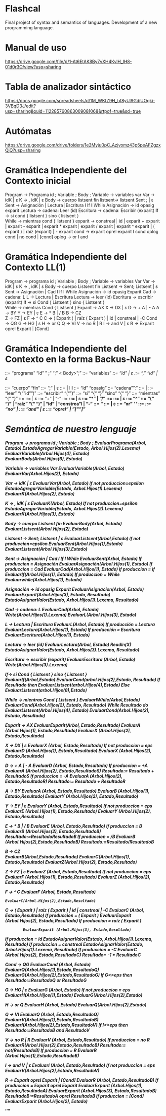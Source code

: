 # Flashcal
Final project of syntax and semantics of languages. Development of a new programming language.

# Manual de uso
https://drive.google.com/file/d/1-At6EtAK8By7vXH4KvlH_IH8-01d0r3O/view?usp=sharing

# Tabla de analizador sintáctico
https://docs.google.com/spreadsheets/d/1M_WKtZ9H_bf8yUl9GdjUOgki-3VBqD3J/edit?usp=sharing&ouid=112285760863009081068&rtpof=true&sd=true

# Autómatas
https://drive.google.com/drive/folders/1e2Myju0pC_Azjvomz43p5peAFZgzxQjQ?usp=sharing

# Gramática Independiente del Contexto inicial
Program →  Programa id ;   Variable ;   Body ;
Variable → variables var 
Var → idK | ɛ
K → , idK | ɛ
Body → cuerpo listsent fin
listsent→ listsent Sent ; | ɛ
Sent → Asignación | Lectura |Escritura I If I While
Asignación → id opasig exparit
Lectura → cadena: Leer (id)
Escritura → cadena: Escribir (exparit)
If → si cond { listsent } sino { listsent }   
While → mientras cond { listsent } 
exparit →  constreal | id | exparit + exparit | exparit - exparit | exparit * exparit | exparit / exparit | exparit ^ exparit | ( exparit ) | raiz (exparit) | - exparit
cond → exparit oprel exparit I cond oplog cond | no cond | [cond]
oplog → or I and

# Gramática Independiente del Contexto LL(1)
Program →  programa id ;   Variable ;   Body ;
Variable → variables Var
Var → idK | ɛ
K → , idK | ɛ 
Body → cuerpo Listsent fin
Listsent → Sent; Listsent  | ɛ
Sent → Asignación | Cad I If I While
Asignación → id opasig Exparit
Cad → cadena: L
L → Lectura | Escritura
Lectura → leer (id) 
Escritura → escribir (exparit)
If → si Cond { Listsent } sino { Listsent }   
While → mientras Cond { Listsent }
Exparit → AX
X → DX | ɛ
D → + A |  - A
A → BY
Y → EY | ɛ
E → * B |  / B
B → CZ		
Z → FZ | ɛ
F → ^ C 
C → ( Exparit ) | raíz ( Exparit ) | id | constreal | -C
Cond → QG
G → HG | ɛ
H → or Q
Q → VI
V →  no R | R
I → and V | ɛ
R → Exparit oprel Exparit | [Cond]

# Gramática Independiente del Contexto en la forma Backus-Naur
<Program>::= “programa” “id” ” ;”   <Variable> “;”  < Body>”;”
<Variable> ::= “variables” <Var>
<Var> ::= “id”<K> | ɛ
<K> ::= “,” “id”<K> | ɛ 
<Body> ::= “cuerpo” <Listsent> “fin”
<Listsent> ::= <Sent>”;” <Listsent>  | ɛ
<Sent> ::= <Asignación> | <Cad> I <If> I <While>
<Asignación> ::= “id” “opasig” <Exparit>
<Cad> ::= “cadena””:” <L>
<L> ::= <Lectura> | <Escritura>
<Lectura> ::= “leer” “(“”id””)” 
<Escritura> ::= “escribir” “(“<Exparit>”)”
<If> ::= “si” <Cond> “{“ <Listsent> “}” “sino” “{“ <Listsent> “}”   
<While> ::= “mientras” <Cond> “{“ <Listsent> “}”
<Exparit> ::= <A><X>
<X> ::= <D><X> | ɛ
<D> ::= “+”<A> | “-”<A>
<A> ::= <B><Y>
<Y> ::= <E><Y> | ɛ
<E> ::= “*”<B> |  “/”<B>
<B> ::= <C><Z>		
<Z> ::= <F><Z> | ɛ
<F> ::= “^”<C> 
<C> ::= “(“ <Exparit> “)” | “raíz” “(“ <Exparit> “)” | “id” | “constrea”l | “-”<C>
<Cond> ::= <Q><G>
<G> ::= <H><G> | ɛ
<H> ::= “or” <Q>
<Q> ::= <V><I>
<V> ::=  “no” <R> | <R>
<I> ::= “and” <V> | ɛ
<R> ::= <Exparit> “oprel” <Exparit> | “[“<Cond>”]”

# Semántica de nuestro lenguaje
Program -> programa id ;   Variable ;   Body ;
EvaluarPrograma(Arbol, Estado)
EstadoAgregarVariable(Estado, Arbol.Hijos(2).Lexema) 
		EvaluarVariable(Arbol.Hijos(4), Estado)    
		EvaluarBody(Arbol.Hijos(6), Estado)	

Variable → variables Var
  EvaluarVariable(Arbol, Estado)
	EvaluarVar(Arbol.Hijos(2), Estado)	


Var → idK | ɛ
	EvaluarVar(Arbol, Estado)
		If not produccion=epsilon
			EstadoAgregarVariable(Estado, Arbol.Hijos(1).Lexema)   
			EvaluarK(Arbol.Hijos(2), Estado)

K → , idK | ɛ 
	EvaluarK(Arbol, Estado)
		If not produccion=epsilon
			EstadoAgregarVariable(Estado, Arbol.Hijos(2).Lexema)   
			EvaluarK(Arbol.Hijos(3), Estado)

Body → cuerpo Listsent fin
EvaluarBody(Arbol, Estado)
	EvaluarListsent(Arbol.Hijos(2), Estado)

Listsent → Sent; Listsent  | ɛ
  EvaluarListsent(Arbol,Estado)
	If not produccion=epsilon
		EvaluarSent(Arbol.Hijos(1),Estado)
		EvaluarListsent(Arbol.Hijos(3),Estado)

Sent → Asignación | Cad I If I While
  EvaluarSent(Arbol, Estado)
  	If produccion = Asignación 
		EvaluarAsignación(Arbol.Hijos(1), Estado)
  	If produccion = Cad
EvaluarCad(Arbol.Hijos(1), Estado)
  	If produccion = If
EvaluarIf(Arbol.Hijos(1), Estado)
  	If produccion = While
Evaluarwhile(Arbol.Hijos(1), Estado)

Asignación → id opasig Exparit
EvaluarAsignacion(Arbol, Estado)
EvaluarExparit(Arbol.Hijos(3), Estado, Resultado)
EstadoAsignarValor(Estado, Arbol.Hijos(1).Lexema, Resultado) 

Cad → cadena: L
  EvaluarCad(Arbol, Estado)
	Write(Arbol.Hijos(1).Lexema)
EvaluarL(Arbol.Hijos(3), Estado)

L → Lectura | Escritura
  EvaluarL(Arbol, Estado)
  	If producción = Lectura
		EvaluarLectura(Arbol.Hijos(1), Estado) 
  	If producción = Escritura
		EvaluarEscritura(Arbol.Hijos(1), Estado)
	
Lectura → leer (id) 
EvaluarLectura(Arbol, Estado)
	Readln(X)
	EstadoAsignarValor(Estado, Arbol.Hijos(3).Lexema, Resultado)

Escritura → escribir (exparit)
EvaluarEscritura (Arbol, Estado)
	Write(Arbol.Hijos(3).Lexema)

If→ si Cond { Listsent } sino { Listsent }   
EvaluarIf(Arbol,Estado)
	EvaluarCond(arbol.Hijos(2),Estado, Resultado)
If Resultado then
		EvaluarListsent(arbol.Hijos(4),Estado)
	Else
		EvaluarListsent(arbol.Hijos(8),Estado)
	
While → mientras Cond { Listsent }
EvaluarIWhile(Arbol,Estado)
	EvaluarCond(Arbol.Hijos(2), Estado, Resultado)
	While Resultado do
		EvaluarListsent(Arbol.Hijos(4), Estado)
		EvaluarCond(Arbol.Hijos(2), Estado, Resultado)

Exparit → AX
EvaluarExparit(Arbol, Estado,Resultado)
	EvaluarA (Arbol.Hijos(1), Estado,Resultado)
EvaluarX (Arbol.Hijos(2), Estado,Resultado)

X → DX | ɛ
  EvaluarX (Arbol, Estado,Resultado)
  	If not  produccion = eps
 		EvaluarD (Arbol.Hijos(1), Estado,Resultado)
		EvaluarX (Arbol.Hijos(2), Estado,Resultado)
	
D → + A |  - A
EvaluarD (Arbol, Estado,Resultado)
	If produccion = +A
		EvaluarA (Arbol.Hijos(2), Estado,ResultadoS)
		Resultado:= Resultado + ResultadoS
If produccion = -A
		EvaluarA (Arbol.Hijos(2), Estado,ResultadoR)
Resultado:= Resultado + ResultadoR

A → BY
EvaluarA (Arbol, Estado,Resultado)
	EvaluarB (Arbol.Hijos(1), Estado,Resultado)
EvaluarY (Arbol.Hijos(2), Estado,Resultado)


Y → EY | ɛ
EvaluarY (Arbol, Estado,Resultado)
	If not produccion = eps
		EvaluarE (Arbol.Hijos(1), Estado,Resultado)
EvaluarY (Arbol.Hijos(2), Estado,Resultado)

E → * B |  / B
EvaluarE (Arbol, Estado,Resultado)
	If produccion =  *B 
		EvaluarB (Arbol.Hijos(2), Estado,ResultadoB)
Resultado:=Resultado*ResultadoB
	If produccion =  /B 
		EvaluarB (Arbol.Hijos(2),Estado,ResultadoB)
Resultado:=Resultado/ResultadoB

B → CZ	
EvaluarB(Arbol,Estado,Resultado)
	EvaluarC(Arbol.Hijos(1), Estado,Resultado)
	EvaluarZ(Arbol.Hijos(2), Estado,Resultado)
	
Z → FZ | ɛ
EvaluarZ (Arbol, Estado,Resultado)
	If not produccion =  eps
		EvaluarF (Arbol.Hijos(1), Estado,Resultado)
		EvaluarZ (Arbol.Hijos(2), Estado,Resultado)

F → ^ C 
EvaluarF (Arbol, Estado,Resultado)

	EvaluarC(Arbol.Hijos(2),Estado,Resultado)

C → ( Exparit ) | raíz ( Exparit ) | id | constreal | -C
EvaluarC (Arbol, Estado,Resultado)
If produccion =  ( Exparit ) 
			EvaluarExparit (Arbol.Hijos(2), Estado,Resultado)
	If produccion = raíz ( Exparit ) 

			EvaluarExparit (Arbol.Hijos(3), Estado,Resultado)
If produccion = id 
		EstadoAsignarValor(Estado, Arbol.Hijos(1).Lexema, Resultado)
If produccion = constreal
		EstadoAsignarValor(Estado, Arbol.Hijos(1).Lexema, Resultado)
If produccion =  -C 
		EvaluarC (Arbol.Hijos(2), Estado,ResultadoC)
Resultado= -1 * ResultadoC

Cond → QG
EvaluarCond (Arbol, Estado)
	EvaluarQ(Arbol.Hijos(1),Estado,ResultadoQ)
	EvaluarG(Arbol.Hijos(2),Estado,ResultadoG)
	If G<>eps then
		Resultado:=ResultadoQ or ResultadoG
 
G → HG | ɛ
EvaluarG (Arbol, Estado)
	If not produccion = eps
		EvaluarH(Arbol.Hijos(1),Estado)
		EvaluarG(Arbol.Hijos(2),Estado)

H → or Q
EvaluarH (Arbol, Estado)
	EvaluarQ(Arbol.Hijos(2),Estado)

Q → VI
EvaluarQ (Arbol, Estado,ResultadoQ)
	EvaluarV(Arbol.Hijos(1),Estado,ResultadoB)
EvaluarI(Arbol.Hijos(2),Estado,ResultadoV)
If I<>eps then 
Resultado:=ResultadoB and ResultadoV

V →  no R | R
EvaluarV (Arbol, Estado,Resultado)
	If produccion = no R
		EvaluarR(Arbol.Hijos(2),Estado,ResultadoB)
		Resultado:= not(ResultadoB)
	If produccion = R
		EvaluarR (Arbol.Hijos(1),Estado,ResultadoB)

I → and V | ɛ
EvaluarI (Arbol, Estado,Resultado)
	If not produccion = eps
		EvaluarV(Arbol.Hijos(2),Estado,ResultadoV)

R → Exparit oprel Exparit | [Cond]
EvaluarR (Arbol, Estado,ResultadoB)
If produccion =  Exparit oprel Exparit
			EvaluarExparit (Arbol.Hijos(1), Estado,ResultadoA)
			EvaluarExparit (Arbol.Hijos(3), Estado,ResultadoB)
			ResultadoB:=ResultadoA oprel ResultadoB
If produccion = [Cond]
		EvaluarExparit (Arbol.Hijos(2), Estado)

